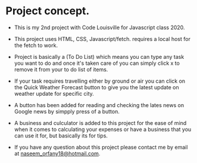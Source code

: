 # Project concept.

* This is my 2nd project with Code Louisville for Javascript class 2020.

* This project uses HTML, CSS, Javascript/fetch.
requires a local host for the fetch to work.
* Project is basically a (To Do List) which means you can type any task you want to do and once it's taken care of you can simply click x to remove it from your to do list of items.

* If your task requires travelling either by ground or air you can click on the Quick Weather Forecast button to give you the latest update on weather update for specific city.

* A button has been added for reading and checking the lates news on Google news by simpply press of a button.

* A business and culculator is added to this project for the ease of mind when it comes to calculating your expenses or have a business that you can use it for, but basically its for tips.

* If you have any question about this project please contact me by email at naseem_orfany18@hotmail.com.